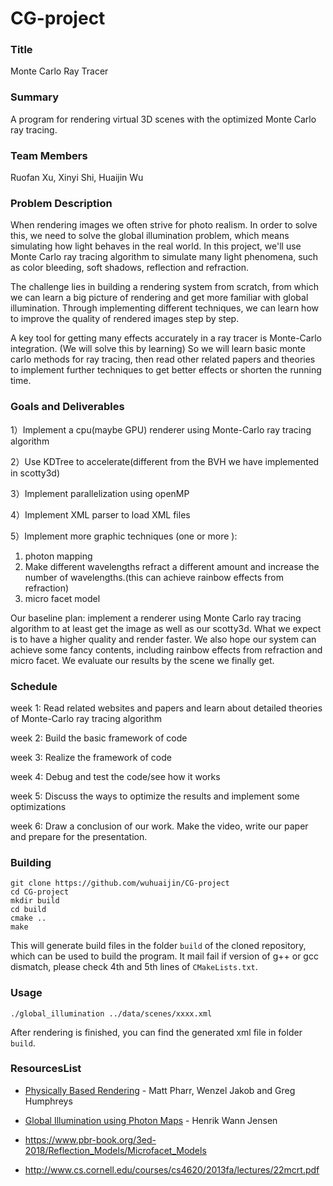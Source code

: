 # CG-project

### **Title**

Monte Carlo Ray Tracer

### **Summary**

A program for rendering virtual 3D scenes with the optimized Monte Carlo ray tracing.

### **Team Members**

Ruofan Xu, Xinyi Shi, Huaijin Wu

### **Problem Description**

When rendering images we often strive for photo realism. In order to solve this, we need to solve the global illumination problem, which means simulating how light behaves in the real world. In this project, we'll use Monte Carlo ray tracing algorithm to simulate many light phenomena, such as color bleeding, soft shadows, reflection and refraction.

The challenge lies in building a rendering system from scratch, from which we can learn a big picture of rendering and get more familiar with global illumination. Through implementing different techniques, we can learn how to improve the quality of rendered images step by step.

A key tool for getting many effects accurately in a ray tracer is Monte-Carlo integration. (We will solve this by learning) So we will learn basic monte carlo methods for ray tracing, then read other related papers and theories to implement further techniques to get better effects or shorten the running time.

### **Goals and Deliverables**

1）Implement a cpu(maybe GPU) renderer using Monte-Carlo ray tracing algorithm

2）Use KDTree to accelerate(different from the BVH we have implemented in scotty3d)

3）Implement parallelization using openMP

4）Implement XML parser to load XML files

5）Implement more graphic techniques (one or more ):

1. photon mapping
2. Make different wavelengths refract a different amount and increase the number of wavelengths.(this can achieve rainbow effects from refraction)
3. micro facet model

Our baseline plan: implement a renderer using Monte Carlo ray tracing algorithm to at least get the image as well as our scotty3d. What we expect is to have a higher quality and render faster. We also hope our system can achieve some fancy contents, including rainbow effects from refraction and micro facet. We evaluate our results by the scene we finally get.

### **Schedule**

week 1: Read related websites and papers and learn about detailed theories of Monte-Carlo ray tracing algorithm

week 2: Build the basic framework of code 

week 3: Realize the framework of code

week 4: Debug and test the code/see how it works

week 5: Discuss the ways to optimize the results and implement some optimizations

week 6: Draw a conclusion of our work. Make the video, write our paper and prepare for the presentation.

### **Building**

```
git clone https://github.com/wuhuaijin/CG-project
cd CG-project
mkdir build
cd build
cmake ..
make
```

This will generate build files in the folder `build` of the cloned repository, which can be used to build the program. It mail fail if version of g++ or gcc dismatch, please check 4th and 5th lines of `CMakeLists.txt`.

### **Usage**

```
./global_illumination ../data/scenes/xxxx.xml
```

After rendering is finished, you can find the generated xml file in folder `build`.

### **ResourcesList**

- [Physically Based Rendering](http://www.pbr-book.org/) - Matt Pharr, Wenzel Jakob and Greg Humphreys

- [Global Illumination using Photon Maps](http://graphics.stanford.edu/~henrik/papers/ewr7/ewr7.html) - Henrik Wann Jensen
- https://www.pbr-book.org/3ed-2018/Reflection_Models/Microfacet_Models
- http://www.cs.cornell.edu/courses/cs4620/2013fa/lectures/22mcrt.pdf
